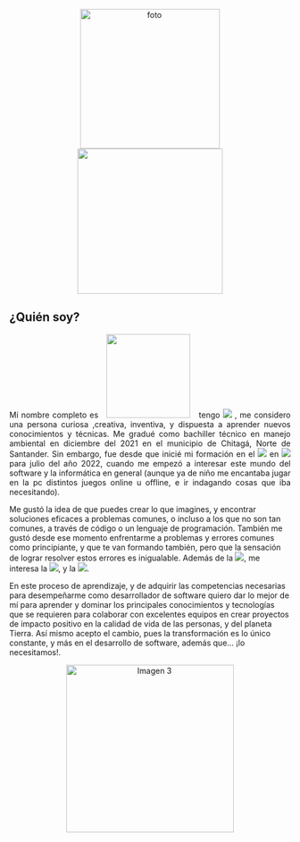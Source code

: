 <p align="center">
  <img src="https://scontent.fbog4-2.fna.fbcdn.net/v/t39.30808-6/316425298_884882419373098_2897526961693276716_n.jpg?_nc_cat=108&ccb=1-7&_nc_sid=9c7eae&_nc_ohc=S4aWjV1tlIgAX8gv5uF&_nc_ht=scontent.fbog4-2.fna&oh=00_AfDQW0jWDZ4zjvunAA4_YychJmmG5E9PKDXWStXgwfXeYg&oe=65B71E62" alt="foto" width="250px"/><br><img src="https://img.shields.io/badge/Hola,%20mi%20nombre%20es%20Yamid-000000? alt="Imagen 3" width= 260px; style="display: inline-block; margin: 0 10px;" />
</p>
<h2 align="justify">¿Quién soy?</h2>
<p align="justify">
Mi nombre completo es <img src="https://img.shields.io/badge/Yamid%20Horacio%20Rodriguez-00690F? alt="Imagen 3" width= 150px; style="display: inline-block; margin: 0 10px;" /> tengo <img src="https://img.shields.io/badge/21%20años-00690F? alt='Imagen 3' width= 100px; style="display: inline-block; margin: 0 10px;" /> , me considero una persona curiosa ,creativa, inventiva, y dispuesta a aprender nuevos conocimientos y técnicas. Me gradué como bachiller técnico en manejo ambiental en diciembre del 2021 en el municipio de Chitagá, Norte de Santander. Sin embargo, fue desde que inicié mi formación en el <img src="https://img.shields.io/badge/SENA-00690F? alt='Imagen 3' width= 100px; style="display: inline-block; margin: 0 10px;" /> en <img src="https://img.shields.io/badge/tecnólogo%20en%20análisis%20y%20desarrollo%20de%20software-00690F? alt='Imagen 3' width= 100px; style="display: inline-block; margin: 0 10px;" /> para julio del año 2022, cuando me empezó a interesar este mundo del software y la informática en general (aunque ya de niño me encantaba jugar en la pc distintos juegos online u offline, e ir indagando cosas que iba necesitando). 
  
Me gustó la idea de que puedes crear lo que imagines, y encontrar soluciones eficaces a problemas comunes, o incluso a los que no son tan comunes, a través de código o un lenguaje de programación. También me gustó desde ese momento enfrentarme a problemas y errores comunes como principiante, y que te van formando también, pero que la sensación de lograr resolver estos errores es inigualable. Además de la <img src="https://img.shields.io/badge/programación-00690F?">, me interesa la <img src="https://img.shields.io/badge/psicología-00690F?">, y la <img src="https://img.shields.io/badge/filosofía-00690F?">.

En este proceso de aprendizaje, y de adquirir las competencias necesarias para desempeñarme como desarrollador de software quiero dar lo mejor de mí para aprender y dominar los principales conocimientos y tecnologías que se requieren para colaborar con excelentes equipos en crear proyectos de impacto positivo en la calidad de vida de las personas, y del planeta Tierra. Así mismo acepto el cambio, pues la transformación es lo único constante, y más en el desarrollo de software, además que... ¡lo necesitamos!.</p>

<div align="center">
  <img src="https://img.shields.io/badge/Gracias%20por%20leerme,%20y%20¡Vamos%20a%20desarrollar!👨‍💻-000000?" alt='Imagen 3' width=300px; style='display: inline-block; margin: 0 10px;'/>
</div>
